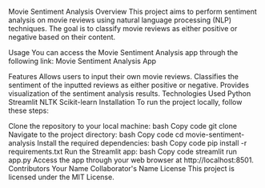 Movie Sentiment Analysis
Overview
This project aims to perform sentiment analysis on movie reviews using natural language processing (NLP) techniques. The goal is to classify movie reviews as either positive or negative based on their content.

Usage
You can access the Movie Sentiment Analysis app through the following link: Movie Sentiment Analysis App

Features
Allows users to input their own movie reviews.
Classifies the sentiment of the inputted reviews as either positive or negative.
Provides visualization of the sentiment analysis results.
Technologies Used
Python
Streamlit
NLTK
Scikit-learn
Installation
To run the project locally, follow these steps:

Clone the repository to your local machine:
bash
Copy code
git clone <repository-url>
Navigate to the project directory:
bash
Copy code
cd movie-sentiment-analysis
Install the required dependencies:
bash
Copy code
pip install -r requirements.txt
Run the Streamlit app:
bash
Copy code
streamlit run app.py
Access the app through your web browser at http://localhost:8501.
Contributors
Your Name
Collaborator's Name
License
This project is licensed under the MIT License.

